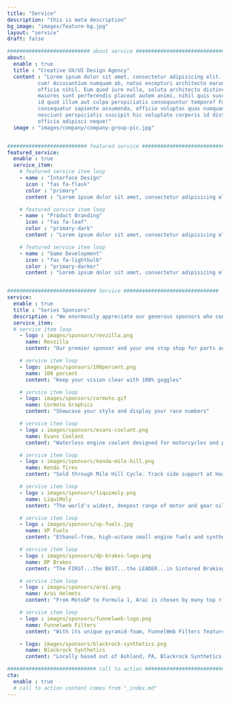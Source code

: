 ```yaml
---
title: "Service"
description: "this is meta description"
bg_image: "images/feature-bg.jpg"
layout: "service"
draft: false

########################### about service #############################
about:
  enable : true
  title : "Creative UX/UI Design Agency"
  content : "Lorem ipsum dolor sit amet, consectetur adipisicing elit. Voluptate soluta corporis odit, optio
          cum! Accusantium numquam ab, natus excepturi architecto earum ipsa aliquam, illum, omnis rerum, eveniet
          officia nihil. Eum quod iure nulla, soluta architecto distinctio. Nesciunt odio ullam expedita, neque fugit
          maiores sunt perferendis placeat autem animi, nihil quis suscipit quibusdam ut reiciendis doloribus natus nemo
          id quod illum aut culpa perspiciatis consequuntur tempore? Facilis nam vitae iure quisquam eius harum
          consequatur sapiente assumenda, officia voluptas quas numquam placeat, alias molestias nisi laudantium
          nesciunt perspiciatis suscipit hic voluptate corporis id distinctio earum. Dolor reprehenderit fuga dolore
          officia adipisci neque!"
  image : "images/company/company-group-pic.jpg"


########################## featured service ############################
featured_service:
  enable : true
  service_item:
    # featured service item loop
    - name : "Interface Design"
      icon : "fas fa-flask"
      color : "primary"
      content : "Lorem ipsum dolor sit amet, consectetur adipisicing elit. Saepe enim impedit repudiandae omnis est temporibus."

    # featured service item loop
    - name : "Product Branding"
      icon : "fas fa-leaf"
      color : "primary-dark"
      content : "Lorem ipsum dolor sit amet, consectetur adipisicing elit. Saepe enim impedit repudiandae omnis est temporibus."

    # featured service item loop
    - name : "Game Development"
      icon : "fas fa-lightbulb"
      color : "primary-darker"
      content : "Lorem ipsum dolor sit amet, consectetur adipisicing elit. Saepe enim impedit repudiandae omnis est temporibus."


############################# Service ###############################
service:
  enable : true
  title : "Series Sponsors"
  description : "We enormously appreciate our generous sponsors who contribute in many ways throughout the year!"
  service_item:
  # service item loop
    - logo : images/sponsors/revzilla.png
      name: Revzilla
      content: "Our premier sponsor and your one stop shop for parts and gear"

    # service item loop
    - logo: images/sponsors/100percent.png
      name: 100 percent
      content: "Keep your vision clear with 100% goggles"

    # service item loop
    - logo: images/sponsors/cormoto.gif
      name: Cormoto Graphics
      content: "Showcase your style and display your race numbers"

    # service item loop
    - logo : images/sponsors/evans-coolant.png
      name: Evans Coolant
      content: "Waterless engine coolant designed for motorcycles and powersports"

    # service item loop
    - logo : images/sponsors/kenda-mile-hill.png
      name: Kenda Tires
      content: "Sold through Mile Hill Cycle. Track side support at Hare Scrambles and select events"

    # service item loop
    - logo : images/sponsors/liquimoly.png
      name: LiquiMoly
      content: "The world's widest, deepest range of motor and gear oils, fuel and oil additives, care products, chemical problem-solvers and service products"

    # service item loop
    - logo : images/sponsors/vp-fuels.jpg
      name: VP Fuels
      content: "Ethanol-free, high-octane small engine fuels and synthetic oils"

    # service item loop
    - logo : images/sponsors/dp-brakes-logo.png
      name: DP Brakes
      content: "The FIRST...the BEST...the LEADER...in Sintered Braking Technology"

    # service item loop
    - logo : images/sponsors/arai.png
      name: Arai Helmets
      content: "From MotoGP to Formula 1, Arai is chosen by many top riders and drivers"

    # service item loop
    - logo : images/sponsors/funnelweb-logo.png
      name: Funnelweb Filters
      content: "With its unique pyramid-foam, FunnelWeb Filters feature increased surface areafor longer ride times and improved engine performance"

    - logo: images/sponsors/blackrock-synthetics.png
      name: Blackrock Synthetics
      content: "Locally based out of Ashland, PA, Blackrock Synthetics is your source for Amsoil products"

############################# call to action #################################
cta:
  enable : true
  # call to action content comes from "_index.md"
---
```

